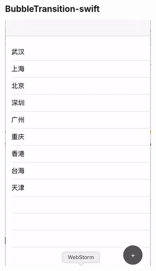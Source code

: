 # BubbleTransition-swift
![Preview](https://github.com/wishingsky/BubbleTransition-swift/blob/master/bubble.gif)